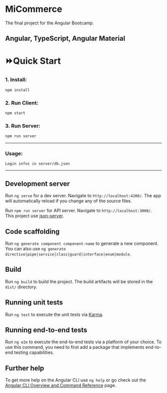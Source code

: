 # MiCommerce

The final project for the Angular Bootcamp.

Angular, TypeScript, Angular Material
---
# ⏩Quick Start

### 1. Install:
```bash
npm install
```
### 2. Run Client:
```bash
npm start
```
### 3. Run Server:
```bash
npm run server
```
---
### Usage:
```
Login infos in server/db.json
```
---
## Development server

Run `ng serve` for a dev server. Navigate to `http://localhost:4200/`. The app will automatically reload if you change any of the source files.

Run `npm run server` for API server. Navigate to `http://localhost:3000/`. This project use [json-server](https://github.com/typicode/json-server).

## Code scaffolding

Run `ng generate component component-name` to generate a new component. You can also use `ng generate directive|pipe|service|class|guard|interface|enum|module`.

## Build

Run `ng build` to build the project. The build artifacts will be stored in the `dist/` directory.

## Running unit tests

Run `ng test` to execute the unit tests via [Karma](https://karma-runner.github.io).

## Running end-to-end tests

Run `ng e2e` to execute the end-to-end tests via a platform of your choice. To use this command, you need to first add a package that implements end-to-end testing capabilities.

## Further help

To get more help on the Angular CLI use `ng help` or go check out the [Angular CLI Overview and Command Reference](https://angular.io/cli) page.
